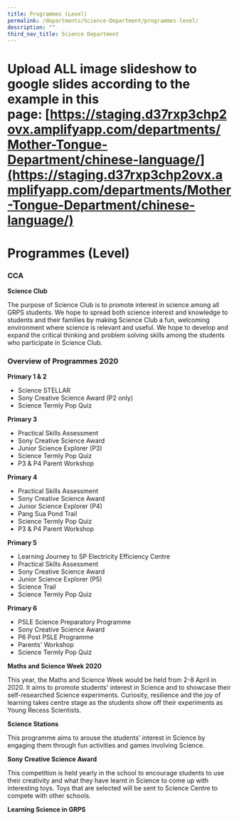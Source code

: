 ```yaml
---
title: Programmes (Level)
permalink: /departments/Science-Department/programmes-level/
description: ""
third_nav_title: Science Department
---
```

# Upload ALL image slideshow to google slides according to the example in this page: [https://staging.d37rxp3chp2ovx.amplifyapp.com/departments/Mother-Tongue-Department/chinese-language/](https://staging.d37rxp3chp2ovx.amplifyapp.com/departments/Mother-Tongue-Department/chinese-language/)

# Programmes (Level)

### CCA

**Science Club**

The purpose of Science Club is to promote interest in science among all GRPS students. We hope to spread both science interest and knowledge to students and their families by making Science Club a fun, welcoming environment where science is relevant and useful. We hope to develop and expand the critical thinking and problem solving skills among the students who participate in Science Club.

### Overview of Programmes 2020

**Primary 1 & 2**

*   Science STELLAR
*   Sony Creative Science Award (P2 only)
*   Science Termly Pop Quiz  
    

**Primary 3**

*   Practical Skills Assessment
*   Sony Creative Science Award
*   Junior Science Explorer (P3)
*   Science Termly Pop Quiz
*   P3 & P4 Parent Workshop

**Primary 4**

*   Practical Skills Assessment
*   Sony Creative Science Award
*   Junior Science Explorer (P4)
*   Pang Sua Pond Trail 
*   Science Termly Pop Quiz
*   P3 & P4 Parent Workshop

**Primary 5**

*   Learning Journey to SP Electricity Efficiency Centre
*   Practical Skills Assessment
*   Sony Creative Science Award
*   Junior Science Explorer (P5)
*   Science Trail
*   Science Termly Pop Quiz

**Primary 6**

*   PSLE Science Preparatory Programme
*   Sony Creative Science Award
*   P6 Post PSLE Programme
*   Parents' Workshop            
*   Science Termly Pop Quiz

**Maths and Science Week 2020**   

This year, the Maths and Science Week would be held from 2-8 April in 2020. It aims to promote students' interest in Science and to showcase their self-researched Science experiments. Curiosity, resilience and the joy of learning takes centre stage as the students show off their experiments as Young Recess Scientists.

**Science Stations**   

This programme aims to arouse the students’ interest in Science by engaging them through fun activities and games involving Science.

**Sony Creative Science Award**    
  
This competition is held yearly in the school to encourage students to use their creativity and what they have learnt in Science to come up with interesting toys. Toys that are selected will be sent to Science Centre to compete with other schools.

**Learning Science in GRPS**